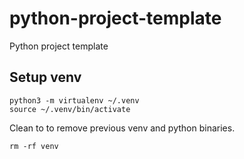 # python-project-template
Python project template

## Setup venv 

```
python3 -m virtualenv ~/.venv
source ~/.venv/bin/activate
```

Clean to to remove previous venv and python binaries.

```
rm -rf venv
```